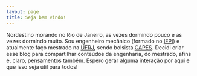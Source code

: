 ```yaml
---
layout: page
title: Seja bem vindo!
---
```


Nordestino morando no Rio de Janeiro, as vezes dormindo pouco e as vezes dormindo muito. Sou engenheiro mecânico (formado no [IFPI](https://www.ifpi.edu.br/)) e atualmente faço mestrado na [UFRJ](https://ufrj.br/), sendo bolsista [CAPES](https://www.capes.gov.br/). 
Decidi criar esse blog para compartilhar conteúdos da engenharia, do mestrado, afins e, claro, pensamentos também. 
Espero gerar alguma interação por aqui e que isso seja útil para todos!